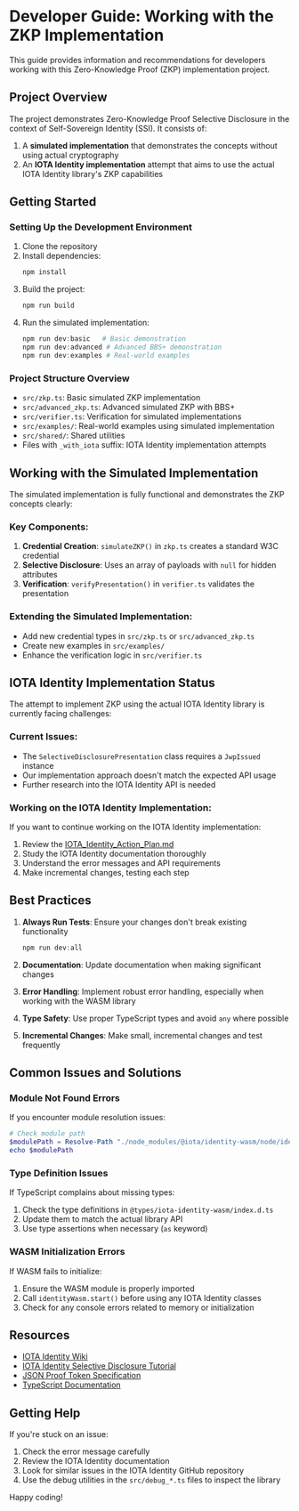 # Developer Guide: Working with the ZKP Implementation

This guide provides information and recommendations for developers working with this Zero-Knowledge Proof (ZKP) implementation project.

## Project Overview

The project demonstrates Zero-Knowledge Proof Selective Disclosure in the context of Self-Sovereign Identity (SSI). It consists of:

1. A **simulated implementation** that demonstrates the concepts without using actual cryptography
2. An **IOTA Identity implementation** attempt that aims to use the actual IOTA Identity library's ZKP capabilities

## Getting Started

### Setting Up the Development Environment

1. Clone the repository
2. Install dependencies:
    ```powershell
    npm install
    ```
3. Build the project:
    ```powershell
    npm run build
    ```
4. Run the simulated implementation:
    ```powershell
    npm run dev:basic   # Basic demonstration
    npm run dev:advanced # Advanced BBS+ demonstration
    npm run dev:examples # Real-world examples
    ```

### Project Structure Overview

-   `src/zkp.ts`: Basic simulated ZKP implementation
-   `src/advanced_zkp.ts`: Advanced simulated ZKP with BBS+
-   `src/verifier.ts`: Verification for simulated implementations
-   `src/examples/`: Real-world examples using simulated implementation
-   `src/shared/`: Shared utilities
-   Files with `_with_iota` suffix: IOTA Identity implementation attempts

## Working with the Simulated Implementation

The simulated implementation is fully functional and demonstrates the ZKP concepts clearly:

### Key Components:

1. **Credential Creation**: `simulateZKP()` in `zkp.ts` creates a standard W3C credential
2. **Selective Disclosure**: Uses an array of payloads with `null` for hidden attributes
3. **Verification**: `verifyPresentation()` in `verifier.ts` validates the presentation

### Extending the Simulated Implementation:

-   Add new credential types in `src/zkp.ts` or `src/advanced_zkp.ts`
-   Create new examples in `src/examples/`
-   Enhance the verification logic in `src/verifier.ts`

## IOTA Identity Implementation Status

The attempt to implement ZKP using the actual IOTA Identity library is currently facing challenges:

### Current Issues:

-   The `SelectiveDisclosurePresentation` class requires a `JwpIssued` instance
-   Our implementation approach doesn't match the expected API usage
-   Further research into the IOTA Identity API is needed

### Working on the IOTA Identity Implementation:

If you want to continue working on the IOTA Identity implementation:

1. Review the [IOTA_Identity_Action_Plan.md](./IOTA_Identity_Action_Plan.md)
2. Study the IOTA Identity documentation thoroughly
3. Understand the error messages and API requirements
4. Make incremental changes, testing each step

## Best Practices

1. **Always Run Tests**: Ensure your changes don't break existing functionality

    ```powershell
    npm run dev:all
    ```

2. **Documentation**: Update documentation when making significant changes

3. **Error Handling**: Implement robust error handling, especially when working with the WASM library

4. **Type Safety**: Use proper TypeScript types and avoid `any` where possible

5. **Incremental Changes**: Make small, incremental changes and test frequently

## Common Issues and Solutions

### Module Not Found Errors

If you encounter module resolution issues:

```powershell
# Check module path
$modulePath = Resolve-Path "./node_modules/@iota/identity-wasm/node/identity_wasm.js"
echo $modulePath
```

### Type Definition Issues

If TypeScript complains about missing types:

1. Check the type definitions in `@types/iota-identity-wasm/index.d.ts`
2. Update them to match the actual library API
3. Use type assertions when necessary (`as` keyword)

### WASM Initialization Errors

If WASM fails to initialize:

1. Ensure the WASM module is properly imported
2. Call `identityWasm.start()` before using any IOTA Identity classes
3. Check for any console errors related to memory or initialization

## Resources

-   [IOTA Identity Wiki](https://wiki.iota.org/identity/welcome/)
-   [IOTA Identity Selective Disclosure Tutorial](https://wiki.iota.org/identity/tutorials/selective-disclosure/)
-   [JSON Proof Token Specification](https://wiki.iota.org/identity/specifications/json-web-proof/)
-   [TypeScript Documentation](https://www.typescriptlang.org/docs/)

## Getting Help

If you're stuck on an issue:

1. Check the error message carefully
2. Review the IOTA Identity documentation
3. Look for similar issues in the IOTA Identity GitHub repository
4. Use the debug utilities in the `src/debug_*.ts` files to inspect the library

Happy coding!
